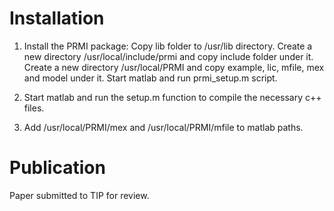 # Installation
1) Install the PRMI package:
   Copy lib folder to /usr/lib directory.
   Create a new directory /usr/local/include/prmi and copy include folder under it.
   Create a new directory /usr/local/PRMI and copy example, lic, mfile, mex and model under it.
   Start matlab and run prmi_setup.m script.

2) Start matlab and run the setup.m function to compile the necessary c++ files.

3) Add /usr/local/PRMI/mex and /usr/local/PRMI/mfile to matlab paths.

# Publication
Paper submitted to TIP for review.
